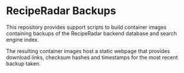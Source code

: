 # RecipeRadar Backups

This repository provides support scripts to build container images containing backups of the RecipeRadar backend database and search engine index.

The resulting container images host a static webpage that provides download links, checksum hashes and timestamps for the most recent backup taken.
